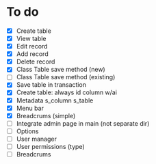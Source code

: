 # To do

- [x] Create table
- [x] View table
- [x] Edit record
- [x] Add record
- [x] Delete record
- [x] Class Table save method (new)
- [ ] Class Table save method (existing)
- [x] Save table in transaction
- [x] Create table: always id column w/ai
- [x] Metadata s_column s_table
- [x] Menu bar
- [x] Breadcrums (simple)
- [ ] Integrate admin page in main (not separate dir)
- [ ] Options
- [ ] User manager
- [ ] User permissions (type)
- [ ] Breadcrums
